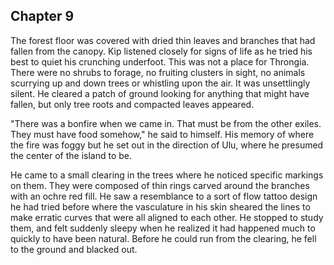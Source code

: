 <!--

Kip wanders in and finds no animals, and no foraging fruits. Wonders how people are supposed to survive here.

-->



## Chapter 9


The forest floor was covered with dried thin leaves and branches that had fallen from the canopy. Kip listened closely for signs of life as he tried his best to quiet his crunching underfoot. This was not a place for Throngia. There were no shrubs to forage, no fruiting clusters in sight, no animals scurrying up and down trees or whistling upon the air. It was unsettlingly silent. He cleared a patch of ground looking for anything that might have fallen, but only tree roots and compacted leaves appeared.

"There was a bonfire when we came in. That must be from the other exiles. They must have food somehow," he said to himself. His memory of where the fire was foggy but he set out in the direction of Ulu, where he presumed the center of the island to be.

He came to a small clearing in the trees where he noticed specific markings on them. They were composed of thin rings carved around the branches with an ochre red fill. He saw a resemblance to a sort of flow tattoo design he had tried before where the vasculature in his skin sheared the lines to make erratic curves that were all aligned to each other. He stopped to study them, and felt suddenly sleepy when he realized it had happened much to quickly to have been natural. Before he could run from the clearing, he fell to the ground and blacked out.
